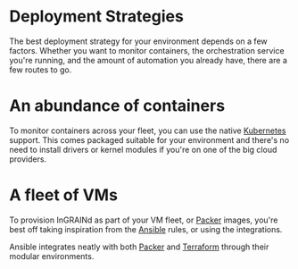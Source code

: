 # Deployment Strategies

The best deployment strategy for your environment depends on a few factors.
Whether you want to monitor containers, the orchestration service
you're running, and the amount of automation you already have, there
are a few routes to go.

# An abundance of containers

To monitor containers across your fleet, you can use the native
[Kubernetes](../kubernetes/) support. This comes packaged suitable for
your environment and there's no need to install drivers or kernel
modules if you're on one of the big cloud providers.

# A fleet of VMs

To provision InGRAINd as part of your VM fleet, or
[Packer](https://packer.io) images, you're best off taking inspiration
from the [Ansible](../ansible/) rules, or using the integrations.

Ansible integrates neatly with both
[Packer](https://packer.io/docs/provisioners/ansible.html) and
[Terraform](https://www.redhat.com/en/resources/hashicorp-terraform-ansible-infrastructure-as-code-overview)
through their modular environments.
